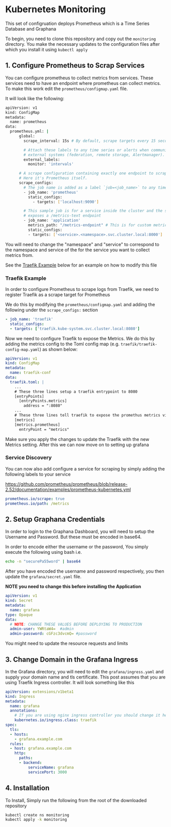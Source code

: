 # Kubernetes Monitoring

This set of configruation deploys Prometheus which is a Time Series Database and Graphana

To begin, you need to clone this repository and copy out the `monitoring` directory. You make the necessary updates to the configuration files after which you install it using `kubectl apply`

## 1. Configure Prometheus to Scrap Services
You can configure prometheus to collect metrics from services. These services need to have an endpoint where prometheus can collect metrics. To make this work edit the `prometheus/configmap.yaml` file.

It will look like the following:

```bash
apiVersion: v1
kind: ConfigMap
metadata:
  name: prometheus
data:
  prometheus.yml: |
      global:
        scrape_interval: 15s # By default, scrape targets every 15 seconds.

        # Attach these labels to any time series or alerts when communicating with
        # external systems (federation, remote storage, Alertmanager).
        external_labels:
          monitor: 'intervals'

      # A scrape configuration containing exactly one endpoint to scrape:
      # Here it's Prometheus itself.
      scrape_configs:
        # The job name is added as a label `job=<job_name>` to any timeseries scraped from this config.
        - job_name: 'prometheus'
          static_configs:
            - targets: ['localhost:9090']

        # This sample job is for a service inside the cluster and the service
        # exposes a /metrics-text endpoint
        - job_name: 'application'
          metrics_path: "/metrics-endpoint" # This is for custom metrics endpoint, the default is /metrics
          static_configs:
          - targets: ['<service>.<namespace>.svc.cluster.local:8000']
```

You will need to change the "namespace" and "service" to correspond to the namespace and service of the for the service you want to collect metrics from.

See the [Traefik Example](#traefik-example) below for an example on how to modify this file

### Traefik Example

In order to configure Prometheus to scrape logs from Traefik, we need to register Traefik as a scrape target for Prometheus

We do this by modifying the `prometheus/configmap.yaml` and adding the following under the `scrape_configs:` section

```yaml
- job_name: 'traefik'
  static_configs:
  - targets: ['traefik.kube-system.svc.cluster.local:8080']
```

Now we need to configure Traefik to expose the Metrics. We do this by adding the metrics config to the Toml config map (e.g. `traefik/traefik-config-map.yaml`) as shown below:

```yaml
apiVersion: v1
kind: ConfigMap
metadata:
  name: traefik-conf
data:
  traefik.toml: |
    ...
    # These three lines setup a traefik entrypoint to 8080
    [entryPoints]
      [entryPoints.metrics]
        address = ":8080"
    ...
    # These three lines tell traefik to expose the promethus metrics via the metrics entrypoint
    [metrics]
    [metrics.prometheus]
      entryPoint = "metrics"
```

Make sure you apply the changes to update the Traefik with the new Metrics setting. After this we can now move on to setting up grafana


### Service Discovery

You can now also add configure a service for scraping by simply adding the following labels to your service

https://github.com/prometheus/prometheus/blob/release-2.52/documentation/examples/prometheus-kubernetes.yml

```yaml
prometheus.io/scrape: true
prometheus.io/path: /metrics
```

## 2. Setup Graphana Credentials

In order to login to the Graphana Dashboard, you will need to setup the Username and Password. But these must be encoded in base64.

In order to encode either the username or the password, You simply execute the following using bash i.e.

```bash
echo -n "securePa55word" | base64
```

After you have encoded the username and password respectively, you then update the `grafana/secret.yaml` file.

**NOTE you need to change this before installing the Application**

```yaml
apiVersion: v1
kind: Secret
metadata:
  name: grafana
type: Opaque
data:
  # NOTE: CHANGE THESE VALUES BEFORE DEPLOYING TO PRODUCTION
  admin-user: YWRtaW4=  #admin
  admin-password: cGFzc3dvcmQ= #password
```

You might need to update the resource requests and limits

## 3. Change Domain in the Grafana Ingress

In the Grafana directory, you will need to edit the `grafana/ingress.yaml` and supply your domain name and tls certificate. This post assumes that you are using Traefik Ingress controller. It will look something like this

```yaml
apiVersion: extensions/v1beta1
kind: Ingress
metadata:
  name: grafana
  annotations:
    # If you are using nginx ingress controller you should change it here
    kubernetes.io/ingress.class: traefik
spec:
  tls:
  - hosts:
    - grafana.example.com
  rules:
  - host: grafana.example.com
    http:
      paths:
      - backend:
          serviceName: grafana
          servicePort: 3000
```


## 4. Installation
To Install, Simply run the following from the root of the downloaded repository

```bash
kubectl create ns monitoring
kubectl apply -k monitoring
```
